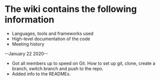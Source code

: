 # The wiki contains the following information

- Languages, tools and frameworks used
- High-level documentation of the code
- Meeting history

--January 22 2020--
 - Got all members up to speed on Git. How to set up git, clone, create a branch, switch branch and push to the repo.
 - Added info to the READMEs.